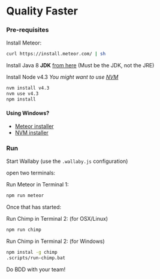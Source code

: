 # Quality Faster

### Pre-requisites
Install Meteor:
```bash
curl https://install.meteor.com/ | sh
```

Install Java 8 **JDK** [from here](http://www.oracle.com/technetwork/java/javase/downloads/jdk8-downloads-2133151.html) (Must be the JDK, not the JRE)

Install Node v4.3 
*You might want to use [NVM](https://github.com/creationix/nvm#install-script)*
```bash
nvm install v4.3
nvm use v4.3
npm install
```

#### Using Windows?
* [Meteor installer](https://install.meteor.com/windows)
* [NVM installer](https://github.com/coreybutler/nvm-windows#node-version-manager-nvm-for-windows)

### Run
Start Wallaby (use the `.wallaby.js` configuration)

open two terminals:

Run Meteor in Terminal 1:
```bash
npm run meteor
```

Once that has started:

Run Chimp in Terminal 2: (for OSX/Linux)
```bash
npm run chimp
```

Run Chimp in Terminal 2: (for Windows)
```bash
npm instal -g chimp
.scripts/run-chimp.bat
```

Do BDD with your team!

